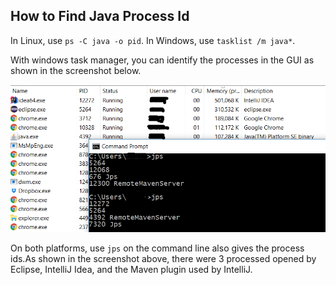 ## How to Find Java Process Id

In Linux, use `ps -C java -o pid`.
In Windows, use `tasklist /m java*`.

With windows task manager, you can identify the processes in the GUI as shown in the screenshot below.

![windows-java-process-id](java-pids.PNG)

On both platforms, use `jps` on the command line also gives the process ids.As shown in the screenshot above, there were 3 processed opened by Eclipse, IntelliJ Idea, and the Maven plugin used by IntelliJ.
